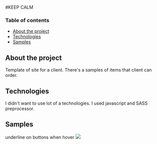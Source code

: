 #KEEP CALM

### Table of contents
* [About the project](#about-the-project)
* [Technologies](#technologies)
* [Samples](#samples)

## About the project
Template of site for a client. There's a samples of items that client can order. 

## Technologies
I didn't want to use lot of a technologies.
I used javascript and SASS preprocessor. 

## Samples
underline on buttons when hover
![](name-of-giphy.gif)
